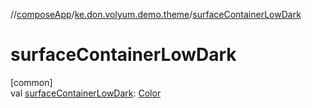 //[composeApp](../../index.md)/[ke.don.volyum.demo.theme](index.md)/[surfaceContainerLowDark](surface-container-low-dark.md)

# surfaceContainerLowDark

[common]\
val [surfaceContainerLowDark](surface-container-low-dark.md): [Color](https://developer.android.com/reference/kotlin/androidx/compose/ui/graphics/Color.html)